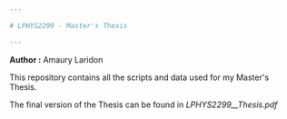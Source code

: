 ```yaml
---

# LPHYS2299 - Master's Thesis

---
```


**Author :** Amaury Laridon

This repository contains all the scripts and data used for my Master's Thesis.

The final version of the Thesis can be found in *LPHYS2299__Thesis.pdf*
